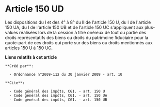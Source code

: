 # Article 150 UD

Les dispositions du I et des 4° à 8° du II de l'article 150 U, du I de l'article 150 UA, du I de l'article 150 UB et de
l'article 150 UC s'appliquent aux plus-values réalisées lors de la cession à titre onéreux de tout ou partie des droits
représentatifs des biens ou droits du patrimoine fiduciaire pour la quote-part de ces droits qui porte sur des biens ou
droits mentionnés aux articles 150 U à 150 UC.

**Liens relatifs à cet article**

	**Créé par**:

	  - Ordonnance n°2009-112 du 30 janvier 2009 - art. 10

	**Cite**:

	  - Code général des impôts, CGI. - art. 150 U
	  - Code général des impôts, CGI. - art. 150 UA
	  - Code général des impôts, CGI. - art. 150 UB
